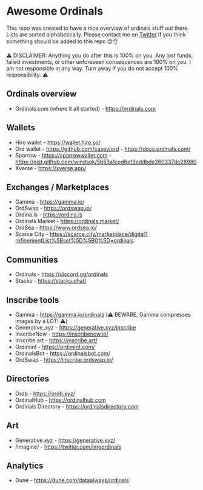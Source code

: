# Awesome Ordinals
This repo was created to have a nice overview of ordinals stuff out there. Lists are sorted alphabetically. Please contact me on [Twitter](https://twitter.com/crypt0biwan) if you think something should be added to this repo 😊👌

⚠️ DISCLAIMER: Anything you do after this is 100% on you. Any lost funds, failed investments, or other unforeseen consequences are 100% on you. I am not responsible in any way. Turn away if you do not accept 100% responsibility. ⚠️

## Ordinals overview
* Ordinals.com (where it all started) - https://ordinals.com

## Wallets

* Hiro wallet - https://wallet.hiro.so/
* Ord wallet - https://github.com/casey/ord - https://docs.ordinals.com/
* Sparrow - https://sparrowwallet.com - https://gist.github.com/windsok/5b53a1ced6ef3eddbde260337de28980
* Xverse - https://xverse.app/

## Exchanges / Marketplaces

* Gamma - https://gamma.io/
* OrdSwap - https://ordswap.io/
* Ordina.ls - https://ordina.ls
* Ordinals Market - https://ordinals.market/
* OrdSea - https://www.ordsea.io/
* Scarce City - https://scarce.city/marketplace/digital?refinementList%5Bset%5D%5B0%5D=ordinals

## Communities

* Ordinals - https://discord.gg/ordinals
* Stacks - https://stacks.chat/

## Inscribe tools

* Gamma - https://gamma.io/ordinals (⚠️ BEWARE, Gamma compresses images by a LOT! ⚠️)
* Generative_xyz - https://generative.xyz/inscribe
* InscribeNow - https://inscribenow.io/
* Inscribe.art - https://inscribe.art/
* Ordimint - https://ordimint.com/
* OrdinalsBot - https://ordinalsbot.com/
* OrdSwap - https://inscribe.ordswap.io/

## Directories

* Ordb - https://ordb.xyz/
* OrdinalHub - https://ordinalhub.com
* Ordinals Directory - https://ordinalsdirectory.com

## Art

* Generative.xyz - https://generative.xyz/
* /imagine/ - https://twitter.com/imgordinals

## Analytics

* Dune - https://dune.com/dataalways/ordinals
